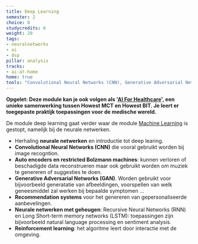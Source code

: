 ```yaml
---
title: Deep Learning
semester: 2
choice: 0
studycredits: 6
weight: 20
tags:
- neuralnetworks
- ai
- dsp
pillar: analysis
tracks:
- ai-at-home
home: true
tools: "Convolutional Neural Networks (CNN), Generative Adversarial Networks (GAN), Long-Short Term Memory (LSTM), Recurrent Neural Networks (RNN)" 
---
```



**Opgelet: Deze module kan je ook volgen als '[AI For Healthcare](/programma/ai-for-healthcare-at-home/)', een unieke samenwerking tussen Howest MCT en Howest BIT. Je leert er toegepaste praktijk toepassingen voor de medische wereld.**

De module deep learning gaat verder waar de module [Machine Learning](/programma/machine-learning-at-home/) is gestopt, namelijk bij de neurale netwerken.

- Herhaling **neurale netwerken** en introductie tot deep learing.
- **Convolutional Neural Networks (CNN)** die vooral gebruikt worden bij image recogntion.
- **Auto encoders en restricted Bolzmann machines**: kunnen verloren of beschadigde data reconstrueren maar ook gebruikt worden om muziek te genereren of suggesties te doen.
- **Generative Adversarial Networks (GAN)**. Worden gebruikt voor bijvoorbeeld generatatie van afbeeldingen, voorspellen van welk geneesmiddel zal werken bij bepaalde symptomen ...
- **Recommendation systems** voor het genereren van gepersonaliseerde aanbevelingen.
- **Neurale netwerken met geheugen**: Recursive Neural Networks (RNN) en Long Short-term memory networks (LSTM): toepassingen zijn bijvoorbeeld natural language processing en sentiment analysis.
- **Reinforcement learning**: het algoritme leert door interactie met de omgeving.